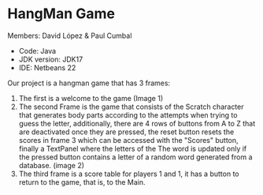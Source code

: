 # HangMan Game
Members: David López & Paul Cumbal

* Code: Java
* JDK version: JDK17
* IDE: Netbeans 22

Our project is a hangman game that has 3 frames:
1. The first is a welcome to the game (Image 1)
2. The second Frame is the game that consists of the Scratch character that generates body parts according to the attempts when trying to guess the letter, additionally, there are 4 rows of buttons from A to Z that are deactivated once they are pressed, the reset button resets the scores in frame 3 which can be accessed with the "Scores" button, finally a TextPanel where the letters of the The word is updated only if the pressed button contains a letter of a random word generated from a database. (image 2)
3. The third frame is a score table for players 1 and 1, it has a button to return to the game, that is, to the Main.
